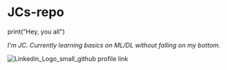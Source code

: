 # JCs-repo

print("Hey, you all")

_I'm JC.
Currently learning basics on ML/DL without falling on my bottom._

![Linkedin_Logo_small_github profile link](https://www.linkedin.com/in/jc-munguia/)


